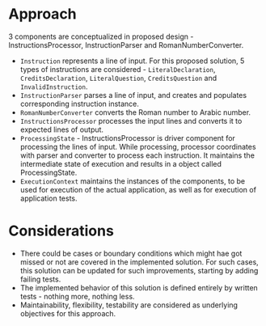 # Approach

3 components are conceptualized in proposed design - InstructionsProcessor, InstructionParser and RomanNumberConverter.
 
 - `Instruction` represents a line of input. For this proposed solution, 5 types of instructions are considered - `LiteralDeclaration`, `CreditsDeclaration`, `LiteralQuestion`, `CreditsQuestion` and `InvalidInstruction`.
 - `InstructionParser` parses a line of input, and creates and populates corresponding instruction instance.
 - `RomanNumberConverter` converts the Roman number to Arabic number.
 - `InstructionsProcessor` processes the input lines and converts it to expected lines of output.
 - `ProcessingState` - InstructionsProcessor is driver component for processing the lines of input. While processing, processor coordinates with parser and converter to process each instruction. It maintains the intermediate state of execution and results in a object called ProcessingState.
 - `ExecutionContext` maintains the instances of the components, to be used for execution of the actual application, as well as for execution of application tests.

# Considerations

 - There could be cases or boundary conditions which might hae got missed or not are covered in the implemented solution. For such cases, this solution can be updated for such improvements, starting by adding failing tests. 
 - The implemented behavior of this solution is defined entirely by written tests - nothing more, nothing less.
 - Maintainability, flexibility, testability are considered as underlying objectives for this approach.
 